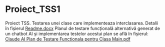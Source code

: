 # Proiect_TSS1
Proiect TSS. Testarea unei clase care implementeaza interclasarea. Detalii în fișierul [Readme.docx](https://github.com/user-attachments/files/20531165/Readme.docx)
Planul de testare funcțională alternativă generat de un chatbot AI și implementarea testelor acestui plan se află în fișierul: [Claude AI Plan de Testare Functionala pentru Clasa Main.pdf](https://github.com/user-attachments/files/20531190/Claude.AI.Plan.de.Testare.Functionala.pentru.Clasa.Main.pdf)


